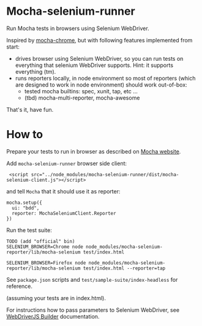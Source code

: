# Mocha-selenium-runner

Run Mocha tests in browsers using Selenium WebDriver.

Inspired by [mocha-chrome](https://www.npmjs.com/package/mocha-chrome), but with following
features implemented from start:

* drives browser using Selenium WebDriver, so you can run tests on everything that selenium WebDriver supports. Hint: it supports everything (tm).
* runs reporters locally, in node environment so most of reporters (which are designed to work in node environment) should work out-of-box:
    * tested mocha builtins: spec, xunit, tap, etc ...
    * (tbd) mocha-multi-reporter, mocha-awesome

That's it, have fun.

# How to

Prepare your tests to run in browser as described on [Mocha website](https://mochajs.org/#running-mocha-in-the-browser).

Add `mocha-selenium-runner` browser side client:

     <script src="../node_modules/mocha-selenium-runner/dist/mocha-selenium-client.js"></script>

and tell `Mocha` that it should use it as reporter:

    mocha.setup({
      ui: "bdd",
      reporter: MochaSeleniumClient.Reporter
    })

Run the test suite:

    TODO (add "official" bin)
    SELENIUM_BROWSER=Chrome node node_modules/mocha-selenium-reporter/lib/mocha-selenium test/index.html

    SELENIUM_BROWSER=Firefox node node_modules/mocha-selenium-reporter/lib/mocha-selenium test/index.html --reporter=tap

See `package.json` scripts and `test/sample-suite/index-headless` for reference.

(assuming your tests are in index.html).

For instructions how to pass parameters to Selenium WebDriver, see [WebDriverJS Builder] documentation.

[WebDriverJS Builder]:https://seleniumhq.github.io/selenium/docs/api/javascript/module/selenium-webdriver/index_exports_Builder.html


